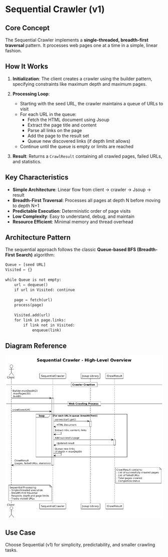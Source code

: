 # Sequential Crawler (v1)

## Core Concept

The Sequential Crawler implements a **single-threaded, breadth-first traversal** pattern. It processes web pages one at a time in a simple, linear fashion.

## How It Works

1. **Initialization**: The client creates a crawler using the builder pattern, specifying constraints like maximum depth and maximum pages.

2. **Processing Loop**:
   - Starting with the seed URL, the crawler maintains a queue of URLs to visit
   - For each URL in the queue:
     - Fetch the HTML document using Jsoup
     - Extract the page title and content
     - Parse all links on the page
     - Add the page to the result set
     - Queue new discovered links (if depth limit allows)
   - Continue until the queue is empty or limits are reached

3. **Result**: Returns a `CrawlResult` containing all crawled pages, failed URLs, and statistics.

## Key Characteristics

- **Simple Architecture**: Linear flow from client → crawler → Jsoup → result
- **Breadth-First Traversal**: Processes all pages at depth N before moving to depth N+1
- **Predictable Execution**: Deterministic order of page visits
- **Low Complexity**: Easy to understand, debug, and maintain
- **Resource Efficient**: Minimal memory and thread overhead

## Architecture Pattern

The sequential approach follows the classic **Queue-based BFS (Breadth-First Search)** algorithm:

```
Queue ← [seed URL]
Visited ← {}

while Queue is not empty:
    url ← dequeue()
    if url in Visited: continue

    page ← fetch(url)
    process(page)

    Visited.add(url)
    for link in page.links:
        if link not in Visited:
            enqueue(link)
```

## Diagram Reference

![Sequential Crawler Overview](./sequential-crawler-overview.png)

## Use Case

Choose Sequential (v1) for simplicity, predictability, and smaller crawling tasks.
